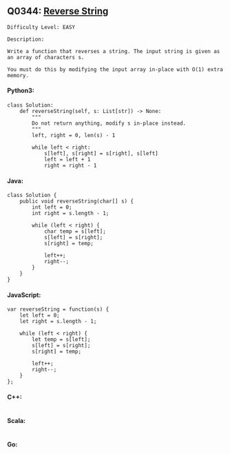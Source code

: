## Q0344: [Reverse String](https://leetcode.com/problems/reverse-string/)

```
Difficulty Level: EASY
```

```
Description:

Write a function that reverses a string. The input string is given as an array of characters s.

You must do this by modifying the input array in-place with O(1) extra memory.
```

#### Python3:

```
class Solution:
    def reverseString(self, s: List[str]) -> None:
        """
        Do not return anything, modify s in-place instead.
        """
        left, right = 0, len(s) - 1
        
        while left < right:
            s[left], s[right] = s[right], s[left]
            left = left + 1
            right = right - 1
```

#### Java:

```
class Solution {
    public void reverseString(char[] s) {
        int left = 0;
        int right = s.length - 1;

        while (left < right) {
            char temp = s[left];
            s[left] = s[right];
            s[right] = temp;

            left++;
            right--;
        }
    }
}
```

#### JavaScript:

```
var reverseString = function(s) {
    let left = 0;
    let right = s.length - 1;

    while (left < right) {
        let temp = s[left];
        s[left] = s[right];
        s[right] = temp;

        left++;
        right--;
    }
};
```

#### C++:

```

```

#### Scala:

```

```

#### Go:

```

```